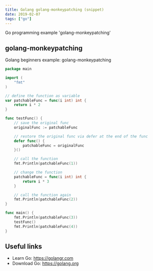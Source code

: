 ```yaml
---
title: Golang golang-monkeypatching (snippet)
date: 2019-02-07
tags: ["go"]
---
```

Go programming example 'golang-monkeypatching'


## golang-monkeypatching

Golang beginners example: golang-monkeypatching

```go
package main

import (
	"fmt"
)

// define the function as variable
var patchableFunc = func(i int) int {
	return i * 2
}

func testFunc() {
	// save the original func
	originalFunc := patchableFunc

	// restore the original func via defer at the end of the func
	defer func() {
		patchableFunc = originalFunc
	}()

	// call the function
	fmt.Println(patchableFunc(1))

	// change the function
	patchableFunc = func(i int) int {
		return i * 3
	}

	// call the function again
	fmt.Println(patchableFunc(2))
}

func main() {
	fmt.Println(patchableFunc(3))
	testFunc()
	fmt.Println(patchableFunc(4))
}

```

## Useful links

- Learn Go: https://golangr.com
- Download Go: https://golang.org
